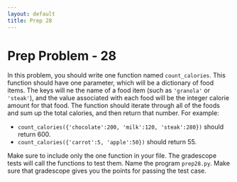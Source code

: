 ```yaml
---
layout: default
title: Prep 28
---
```


# Prep Problem - 28

In this problem, you should write one function named `count_calories`.
This function should have one parameter, which will be a dictionary of food items.
The keys will ne the name of a food item (such as `'granola'` or `'steak'`), and the value associated with each food will be the integer calorie amount for that food.
The function should iterate through all of the foods and sum up the total calories, and then return that number.
For example:

* `count_calories({'chocolate':200, 'milk':120, 'steak':280})` should return 600.
* `count_calories({'carrot':5, 'apple':50})` should return 55.

Make sure to include only the one function in your file.
The gradescope tests will call the functions to test them.
Name the program `prep28.py`.
Make sure that gradescope gives you the points for passing the test case.

